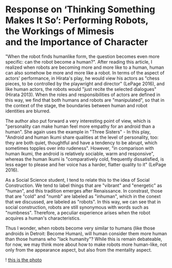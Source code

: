 # Response on ‘Thinking Something Makes It So’: Performing Robots, the Workings of Mimesis and the Importance of Character
"When the robot finds humanlike form, the question becomes even more specific: can the robot become a human?". After reading this article, I realized when robots are becoming more and more like to a human, human can also somehow be more and more like a robot. In terms of the aspect of actors' performance, in Hirata's play, he would view his actors as "chess pieces, to be controlled by the playwright and director" (LePage 2016), and like human actors, the robots would "just recite the selected dialogues" (Hirata 2013). When the roles and responsibilities of actors are defined in this way, we find that both humans and robots are "manipulated", so that in the context of the stage, the boundaries between human and robot identities are blurred.

The author also put forward a very interesting point of view, which is "personality can make human feel more empathy for an android than a human". She again uses the example in "Three Sisters" - In this play, "Android and human Ikumi share qualities at the level of personality, too: they are both quiet, thoughtful and have a tendency to be abrupt, which sometimes topples over into rudeness". However, "in comparison with human Ikumi, the android is relatively sociable, warm and responsive", whereas the human Ikumi is "comparatively cold, frequently dissatisfied, is less eager to please and her voice has a harder, flatter quality to it" (LePage 2016). 

As a Social Science student, I tend to relate this to the idea of Social Construction. We tend to label things that are "vibrant" and "energetic" as "human", and this tradition emerges after Renaissance. In constrast, those that are "cold" and "numb" are labeled as "inhuman", which in the conext that we discussed, are labeled as "robots". In this way, we can see that in social construction, robots are still synonymous with words such as "numbness". Therefore, a peculiar experience arises when the robot acquires a human's characteristics. 

Thus I wonder, when robots become very similar to humans (like those androids in Detroit: Become Human), will human consider them more human than those humans who "lack humanity"? While this is remain debateable, for now, we may think more about how to make robots more human-like, not only from the appearance aspect, but also from the mentality aspect.


! [this is the photo](1.jpg)
